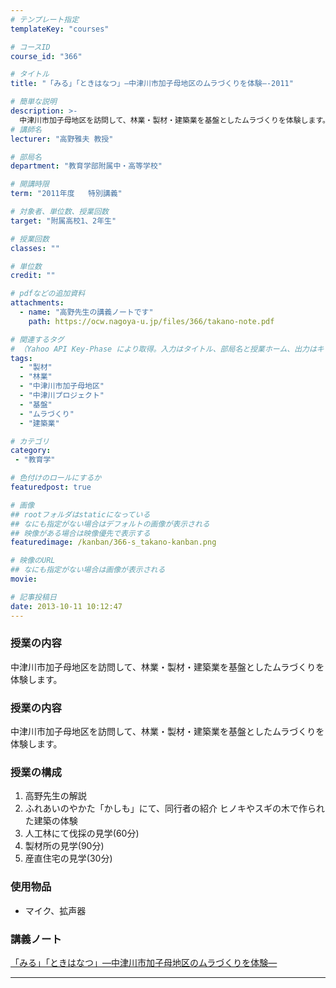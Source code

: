 ```yaml
---
# テンプレート指定
templateKey: "courses"

# コースID
course_id: "366"

# タイトル
title: "「みる」「ときはなつ」—中津川市加子母地区のムラづくりを体験—-2011"

# 簡単な説明
description: >-
  中津川市加子母地区を訪問して、林業・製材・建築業を基盤としたムラづくりを体験します。 ....
# 講師名
lecturer: "高野雅夫 教授"

# 部局名
department: "教育学部附属中・高等学校"

# 開講時限
term: "2011年度	特別講義"

# 対象者、単位数、授業回数
target: "附属高校1、2年生"

# 授業回数
classes: ""

# 単位数
credit: ""

# pdfなどの追加資料
attachments:
  - name: "高野先生の講義ノートです" 
    path: https://ocw.nagoya-u.jp/files/366/takano-note.pdf

# 関連するタグ
# （Yahoo API Key-Phase により取得。入力はタイトル、部局名と授業ホーム、出力はキーフレーズ（tags））
tags:
  - "製材"
  - "林業"
  - "中津川市加子母地区"
  - "中津川プロジェクト"
  - "基盤"
  - "ムラづくり"
  - "建築業"

# カテゴリ
category:
 - "教育学"

# 色付けのロールにするか
featuredpost: true

# 画像
## rootフォルダはstaticになっている
## なにも指定がない場合はデフォルトの画像が表示される
## 映像がある場合は映像優先で表示する
featuredimage: /kanban/366-s_takano-kanban.png

# 映像のURL
## なにも指定がない場合は画像が表示される
movie: 

# 記事投稿日
date: 2013-10-11 10:12:47
---
```


### 授業の内容

中津川市加子母地区を訪問して、林業・製材・建築業を基盤としたムラづくりを体験します。








### 授業の内容

中津川市加子母地区を訪問して、林業・製材・建築業を基盤としたムラづくりを体験します。

### 授業の構成

1. 高野先生の解説
2. ふれあいのやかた「かしも」にて、同行者の紹介
ヒノキやスギの木で作られた建築の体験
3. 人工林にて伐採の見学(60分)
4. 製材所の見学(90分)
5. 産直住宅の見学(30分)

### 使用物品

* マイク、拡声器





### 講義ノート

[「みる」「ときはなつ」—中津川市加子母地区のムラづくりを体験—](https://ocw.nagoya-u.jp/files/366/takano-note.pdf) 








-----